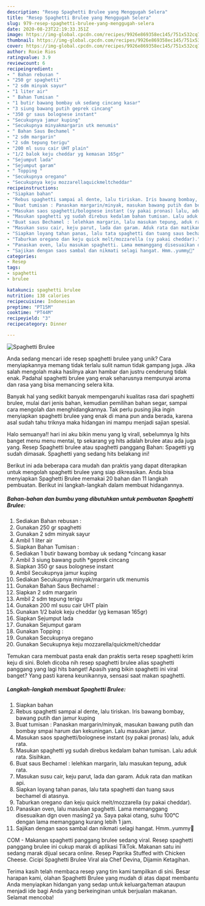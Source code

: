 ```yaml
---
description: "Resep Spaghetti Brulee yang Menggugah Selera"
title: "Resep Spaghetti Brulee yang Menggugah Selera"
slug: 979-resep-spaghetti-brulee-yang-menggugah-selera
date: 2020-08-23T22:19:33.351Z
image: https://img-global.cpcdn.com/recipes/9926e869358ec145/751x532cq70/spaghetti-brulee-foto-resep-utama.jpg
thumbnail: https://img-global.cpcdn.com/recipes/9926e869358ec145/751x532cq70/spaghetti-brulee-foto-resep-utama.jpg
cover: https://img-global.cpcdn.com/recipes/9926e869358ec145/751x532cq70/spaghetti-brulee-foto-resep-utama.jpg
author: Roxie Rios
ratingvalue: 3.9
reviewcount: 6
recipeingredient:
- " Bahan rebusan "
- "250 gr spaghetti"
- "2 sdm minyak sayur"
- "1 liter air"
- " Bahan Tumisan "
- "1 butir bawang bombay uk sedang cincang kasar"
- "3 siung bawang putih geprek cincang"
- "350 gr saus bolognese instant"
- "Secukupnya jamur kuping"
- "Secukupnya minyakmargarin utk menumis"
- " Bahan Saus Bechamel "
- "2 sdm margarin"
- "2 sdm tepung terigu"
- "200 ml susu cair UHT plain"
- "1/2 balok keju cheddar yg kemasan 165gr"
- "Sejumput lada"
- "Sejumput garam"
- " Topping "
- "Secukupnya oregano"
- "Secukupnya keju mozzarellaquickmeltcheddar"
recipeinstructions:
- "Siapkan bahan"
- "Rebus spaghetti sampai al dente, lalu tiriskan. Iris bawang bombay, bawang putih dan jamur kuping"
- "Buat tumisan : Panaskan margarin/minyak, masukan bawang putih dan bombay smpai harum dan kekuningan. Lalu masukan jamur."
- "Masukan saos spaghetti/bolognese instant (sy pakai pronas) lalu, aduk rata."
- "Masukan spaghetti yg sudah direbus kedalam bahan tumisan. Lalu aduk rata. Sisihkan."
- "Buat saus Bechamel : lelehkan margarin, lalu masukan tepung, aduk rata."
- "Masukan susu cair, keju parut, lada dan garam. Aduk rata dan matikan api."
- "Siapkan loyang tahan panas, lalu tata spaghetti dan tuang saus bechamel di atasnya."
- "Taburkan oregano dan keju quick melt/mozzarella (sy pakai cheddar)."
- "Panaskan oven, lalu masukan spaghetti. Lama memanggang disesuaikan dgn oven masing2 ya. Saya pakai otang, suhu 100°C dengan lama memanggang kurang lebih 1 jam."
- "Sajikan dengan saos sambal dan nikmati selagi hangat. Hmm..yummy💖"
categories:
- Resep
tags:
- spaghetti
- brulee

katakunci: spaghetti brulee 
nutrition: 138 calories
recipecuisine: Indonesian
preptime: "PT15M"
cooktime: "PT44M"
recipeyield: "3"
recipecategory: Dinner

---
```



![Spaghetti Brulee](https://img-global.cpcdn.com/recipes/9926e869358ec145/751x532cq70/spaghetti-brulee-foto-resep-utama.jpg)

Anda sedang mencari ide resep spaghetti brulee yang unik? Cara menyiapkannya memang tidak terlalu sulit namun tidak gampang juga. Jika salah mengolah maka hasilnya akan hambar dan justru cenderung tidak enak. Padahal spaghetti brulee yang enak seharusnya mempunyai aroma dan rasa yang bisa memancing selera kita.

Banyak hal yang sedikit banyak mempengaruhi kualitas rasa dari spaghetti brulee, mulai dari jenis bahan, kemudian pemilihan bahan segar, sampai cara mengolah dan menghidangkannya. Tak perlu pusing jika ingin menyiapkan spaghetti brulee yang enak di mana pun anda berada, karena asal sudah tahu triknya maka hidangan ini mampu menjadi sajian spesial.

Halo semuanya!! hari ini aku bikin menu yang lg virall, sebelumnya lg hits banget menu menu mentai, tp sekarang yg hits adalah brulee atau ada juga yang. Resep Spaghetti brulee atau spaghetti panggang Bahan: Spagetti yg sudah dimasak. Spaghetti yang sedang hits belakang ini!


Berikut ini ada beberapa cara mudah dan praktis yang dapat diterapkan untuk mengolah spaghetti brulee yang siap dikreasikan. Anda bisa menyiapkan Spaghetti Brulee memakai 20 bahan dan 11 langkah pembuatan. Berikut ini langkah-langkah dalam membuat hidangannya.

<!--inarticleads1-->

##### Bahan-bahan dan bumbu yang dibutuhkan untuk pembuatan Spaghetti Brulee:

1. Sediakan  Bahan rebusan :
1. Gunakan 250 gr spaghetti
1. Gunakan 2 sdm minyak sayur
1. Ambil 1 liter air
1. Siapkan  Bahan Tumisan :
1. Sediakan 1 butir bawang bombay uk sedang *cincang kasar
1. Ambil 3 siung bawang putih *geprek cincang
1. Siapkan 350 gr saus bolognese instant
1. Ambil Secukupnya jamur kuping
1. Sediakan Secukupnya minyak/margarin utk menumis
1. Gunakan  Bahan Saus Bechamel :
1. Siapkan 2 sdm margarin
1. Ambil 2 sdm tepung terigu
1. Gunakan 200 ml susu cair UHT plain
1. Gunakan 1/2 balok keju cheddar (yg kemasan 165gr)
1. Siapkan Sejumput lada
1. Gunakan Sejumput garam
1. Gunakan  Topping :
1. Gunakan Secukupnya oregano
1. Gunakan Secukupnya keju mozzarella/quickmelt/cheddar


Temukan cara membuat pasta enak dan praktis serta resep spaghetti krim keju di sini. Boleh dicoba nih resep spaghetti brulee alias spaghetti panggang yang lagi hits banget! Apasih yang bikin spaghetti ini viral banget? Yang pasti karena keunikannya, sensasi saat makan spaghetti. 

<!--inarticleads2-->

##### Langkah-langkah membuat Spaghetti Brulee:

1. Siapkan bahan
1. Rebus spaghetti sampai al dente, lalu tiriskan. Iris bawang bombay, bawang putih dan jamur kuping
1. Buat tumisan : Panaskan margarin/minyak, masukan bawang putih dan bombay smpai harum dan kekuningan. Lalu masukan jamur.
1. Masukan saos spaghetti/bolognese instant (sy pakai pronas) lalu, aduk rata.
1. Masukan spaghetti yg sudah direbus kedalam bahan tumisan. Lalu aduk rata. Sisihkan.
1. Buat saus Bechamel : lelehkan margarin, lalu masukan tepung, aduk rata.
1. Masukan susu cair, keju parut, lada dan garam. Aduk rata dan matikan api.
1. Siapkan loyang tahan panas, lalu tata spaghetti dan tuang saus bechamel di atasnya.
1. Taburkan oregano dan keju quick melt/mozzarella (sy pakai cheddar).
1. Panaskan oven, lalu masukan spaghetti. Lama memanggang disesuaikan dgn oven masing2 ya. Saya pakai otang, suhu 100°C dengan lama memanggang kurang lebih 1 jam.
1. Sajikan dengan saos sambal dan nikmati selagi hangat. Hmm..yummy💖


COM - Makanan spaghetti panggang brulee sedang viral. Resep spaghetti panggang brulee ini cukup marak di aplikasi TikTok. Makanan satu ini sedang marak dijual secara online. Resep Paprika Stuffed with Chicken Cheese. Cicipi Spaghetti Brulee Viral ala Chef Devina, Dijamin Ketagihan. 

Terima kasih telah membaca resep yang tim kami tampilkan di sini. Besar harapan kami, olahan Spaghetti Brulee yang mudah di atas dapat membantu Anda menyiapkan hidangan yang sedap untuk keluarga/teman ataupun menjadi ide bagi Anda yang berkeinginan untuk berjualan makanan. Selamat mencoba!
